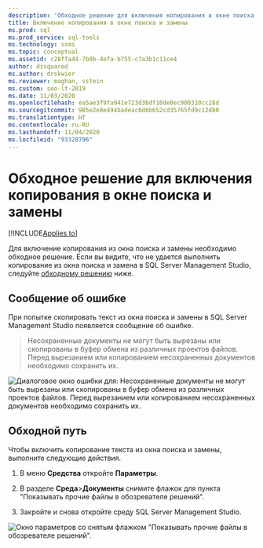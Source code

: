 ```yaml
---
description: 'Обходное решение для включения копирования в окне поиска и замены '
title: Включение копирования в окне поиска и замены
ms.prod: sql
ms.prod_service: sql-tools
ms.technology: ssms
ms.topic: conceptual
ms.assetid: c28ffa44-7b8b-4efa-b755-c7a3b1c11ce4
author: dzsquared
ms.author: drskwier
ms.reviewer: maghan, sstein
ms.custom: seo-lt-2019
ms.date: 11/03/2020
ms.openlocfilehash: ea5ae3f9fa941e723d3bdf10de0ec900310cc28d
ms.sourcegitcommit: 985e2e8e494badeac6d6b652cd35765fd9c12d80
ms.translationtype: HT
ms.contentlocale: ru-RU
ms.lasthandoff: 11/04/2020
ms.locfileid: "93328796"
---
```

# <a name="workaround-to-enable-copying-from-find-and-replace-window"></a>Обходное решение для включения копирования в окне поиска и замены

[!INCLUDE[Applies to](../../includes/appliesto-ss-asdb-asdw-xxx-md.md)]

Для включение копирования из окна поиска и замены необходимо обходное решение.  Если вы видите, что не удается выполнить копирование из окна поиска и замена в SQL Server Management Studio, следуйте [обходному решению](#workaround) ниже.

## <a name="error-message"></a>Сообщение об ошибке

При попытке скопировать текст из окна поиска и замены в SQL Server Management Studio появляется сообщение об ошибке.

> Несохраненные документы не могут быть вырезаны или скопированы в буфер обмена из различных проектов файлов. Перед вырезанием или копированием несохраненных документов необходимо сохранить их.

![Диалоговое окно ошибки для: Несохраненные документы не могут быть вырезаны или скопированы в буфер обмена из различных проектов файлов. Перед вырезанием или копированием несохраненных документов необходимо сохранить их.](../media/troubleshoot/unable-copy-find-replace-window.png)

## <a name="workaround"></a>Обходной путь

Чтобы включить копирование текста из окна поиска и замены, выполните следующие действия.

1. В меню **Средства** откройте **Параметры**.

2. В разделе **Среда**>**Документы** снимите флажок для пункта "Показывать прочие файлы в обозревателе решений".

3. Закройте и снова откройте среду SQL Server Management Studio.

![Окно параметров со снятым флажком "Показывать прочие файлы в обозревателе решений".](../media/troubleshoot/fix-copy-find-replace-window.png)

